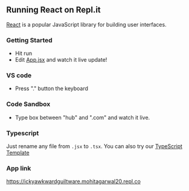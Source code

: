 ## Running React on Repl.it

[React](https://reactjs.org/) is a popular JavaScript library for building user interfaces.

### Getting Started
- Hit run
- Edit [App.jsx](#src/App.jsx) and watch it live update!

### VS code

- Press "." button the keyboard

### Code Sandbox

- Type box between "hub" and ".com" and watch it live.

### Typescript

Just rename any file from `.jsx` to `.tsx`. You can also try our [TypeScript Template](https://replit.com/@replit/React-TypeScript)

### App link

https://ickyawkwardguiltware.mohitagarwal20.repl.co
